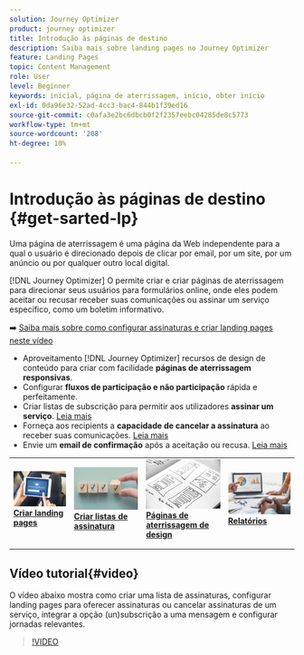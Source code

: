 ```yaml
---
solution: Journey Optimizer
product: journey optimizer
title: Introdução às páginas de destino
description: Saiba mais sobre landing pages no Journey Optimizer
feature: Landing Pages
topic: Content Management
role: User
level: Beginner
keywords: inicial, página de aterrissagem, início, obter início
exl-id: 0da96e32-52ad-4cc3-bac4-844b1f39ed16
source-git-commit: c0afa3e2bc6dbcb0f2f2357eebc04285de8c5773
workflow-type: tm+mt
source-wordcount: '208'
ht-degree: 10%

---
```


# Introdução às páginas de destino {#get-sarted-lp}

Uma página de aterrissagem é uma página da Web independente para a qual o usuário é direcionado depois de clicar por email, por um site, por um anúncio ou por qualquer outro local digital.

[!DNL Journey Optimizer] O permite criar e criar páginas de aterrissagem para direcionar seus usuários para formulários online, onde eles podem aceitar ou recusar receber suas comunicações ou assinar um serviço específico, como um boletim informativo.

➡️ [Saiba mais sobre como configurar assinaturas e criar landing pages neste vídeo](#video)

* Aproveitamento [!DNL Journey Optimizer] recursos de design de conteúdo para criar com facilidade **páginas de aterrissagem responsivas**.
* Configurar **fluxos de participação e não participação** rápida e perfeitamente.
* Criar listas de subscrição para permitir aos utilizadores **assinar um serviço**. [Leia mais](lp-use-cases.md#subscription-to-a-service)
* Forneça aos recipients a **capacidade de cancelar a assinatura** ao receber suas comunicações. [Leia mais](lp-use-cases.md#opt-out)
* Envie um **email de confirmação** após a aceitação ou recusa. [Leia mais](lp-use-cases.md#send-confirmation-email)

<table style="table-layout:fixed"><tr style="border: 0;">
<td>
<a href="create-lp.md">
<img alt="Cliente potencial" src="../assets/do-not-localize/lp-subscription.jpeg">
</a>
<div><a href="create-lp.md"><strong>Criar landing pages</strong>
</div>
<p>
</td>
<td>
<a href="subscription-list.md">
<img alt="Pouco frequentes" src="../assets/do-not-localize/lp-list.jpg">
</a>
<div>
<a href="subscription-list.md"><strong>Criar listas de assinatura</strong></a>
</div>
<p></td>
<td>
<a href="design-lp.md">
<img alt="Validação" src="../assets/do-not-localize/lp-design.jpg">
</a>
<div>
<a href="design-lp.md"><strong>Páginas de aterrissagem de design</strong></a>
</div>
<p>
</td>
<td>
<a href="../reports/lp-report-live.md">
<img alt="Validação" src="../assets/do-not-localize/lp-reporting.jpg">
</a>
<div>
<a href="../reports/lp-report-live.md"><strong>Relatórios</strong></a>
</div>
<p>
</td>
</tr></table>

## Vídeo tutorial{#video}

O vídeo abaixo mostra como criar uma lista de assinaturas, configurar landing pages para oferecer assinaturas ou cancelar assinaturas de um serviço, integrar a opção (un)subscrição a uma mensagem e configurar jornadas relevantes.

>[!VIDEO](https://video.tv.adobe.com/v/341280?quality=12&learn=on)